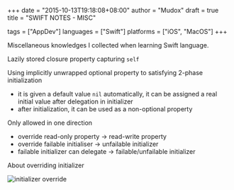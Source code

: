 +++
date      = "2015-10-13T19:18:08+08:00"
author    = "Mudox"
draft     = true
title     = "SWIFT NOTES - MISC"

tags      = ["AppDev"]
languages = ["Swift"]
platforms = ["iOS", "MacOS"]
+++

Miscellaneous knowledges I collected when learning Swift language.
<!--more-->

Lazily stored closure property capturing `self`

Using implicitly unwrapped optional property to satisfying 2-phase
initialization

+ it is given a default value `nil` automatically, it can be assigned a real
  initial value after delegation in initializer
+ after initialization, it can be used as a non-optional property

Only allowed in one direction

* override read-only property -> read-write property
* override failable initialiser -> unfailable initializer
* failable initializer can delegate -> failable/unfailable initializer

About overriding initializer

![initializer override](/note/initializer_override.svg)
